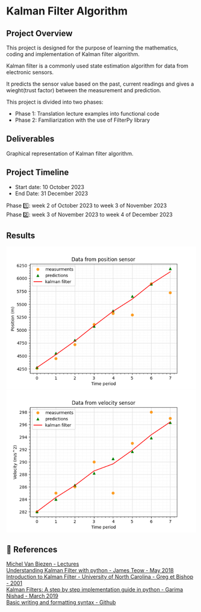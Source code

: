 # Kalman Filter Algorithm  

## Project Overview
This project is designed for the purpose of learning the mathematics, coding and implementation of Kalman filter algorithm.

Kalman filter is a commonly used state estimation algorithm for data from electronic sensors. 

It predicts the sensor value based on the past, current readings and gives a wieght(trust factor) between the measurement and prediction.

This project is divided into two phases:
- Phase 1: Translation lecture examples into functional code
- Phase 2: Familiarization with the use of FilterPy library

## Deliverables
Graphical representation of Kalman filter algorithm.

## Project Timeline
- Start date: 10 October 2023  
- End Date: 31 December 2023

Phase 1️⃣:  week 2 of October 2023 to week 3 of November 2023   
Phase 2️⃣:  week 3 of November 2023 to week 4 of December 2023

## Results
![Kalman filter on position data](position_graph.png)
![Kalman filter on velocity data](velocity_graph.png)

## 📑 References

[Michel Van Biezen - Lectures](https://www.youtube.com/watch?v=CaCcOwJPytQ&list=PLX2gX-ftPVXU3oUFNATxGXY90AULiqnWT&index=1)            
[Understanding Kalman Filter with python - James Teow - May 2018](https://medium.com/@jaems33/understanding-kalman-filters-with-python-2310e87b8f48)     
[Introduction to Kalman Filter - University of North Carolina - Greg et Bishop - 2001](https://courses.cs.washington.edu/courses/cse571/03wi/notes/welch-bishop-tutorial.pdf)    
[Kalman Filters: A step by step implementation guide in python - Garima Nishad - March 2019](https://medium.com/analytics-vidhya/kalman-filters-a-step-by-step-implementation-guide-in-python-91e7e123b968)    
[Basic writing and formatting syntax - Github](https://docs.github.com/en/get-started/writing-on-github/getting-started-with-writing-and-formatting-on-github/basic-writing-and-formatting-syntax)   


